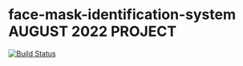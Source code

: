 # face-mask-identification-system AUGUST 2022 PROJECT

[![Build Status](https://app.travis-ci.com/DaliDalmas/face-mask-identification-system.svg?branch=main)](https://app.travis-ci.com/DaliDalmas/face-mask-identification-system)
